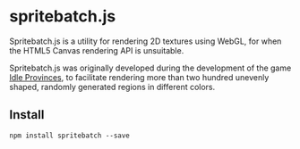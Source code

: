 # spritebatch.js

Spritebatch.js is a utility for rendering 2D textures using WebGL, for when the HTML5 Canvas
rendering API is unsuitable. 

Spritebatch.js was originally developed during the development of the game 
[Idle Provinces](https://idleprovinces.northronics.com), to facilitate rendering
more than two hundred unevenly shaped, randomly generated regions in different
colors. 

## Install

    npm install spritebatch --save
    

